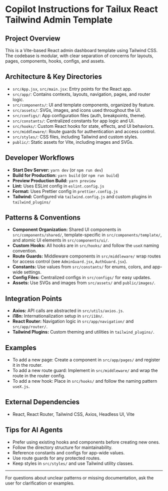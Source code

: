 # Copilot Instructions for Tailux React Tailwind Admin Template

## Project Overview
This is a Vite-based React admin dashboard template using Tailwind CSS. The codebase is modular, with clear separation of concerns for layouts, pages, components, hooks, configs, and assets.

## Architecture & Key Directories
- `src/App.jsx`, `src/main.jsx`: Entry points for the React app.
- `src/app/`: Contains contexts, layouts, navigation, pages, and router logic. 
- `src/components/`: UI and template components, organized by feature.
- `src/assets/`: SVGs, images, and icons used throughout the UI.
- `src/configs/`: App configuration files (auth, breakpoints, theme).
- `src/constants/`: Centralized constants for app logic and UI.
- `src/hooks/`: Custom React hooks for state, effects, and UI behaviors.
- `src/middleware/`: Route guards for authentication and access control.
- `src/styles/`: CSS files, including Tailwind and custom styles.
- `public/`: Static assets for Vite, including images and SVGs.

## Developer Workflows
- **Start Dev Server:** `yarn dev` (or `npm run dev`)
- **Build for Production:** `yarn build` (or `npm run build`)
- **Preview Production Build:** `yarn preview`
- **Lint:** Uses ESLint config in `eslint.config.js`
- **Format:** Uses Prettier config in `prettier.config.js`
- **Tailwind:** Configured via `tailwind.config.js` and custom plugins in `tailwind_plugins/`

## Patterns & Conventions
- **Component Organization:** Shared UI components in `src/components/shared/`, template-specific in `src/components/template/`, and atomic UI elements in `src/components/ui/`.
- **Custom Hooks:** All hooks are in `src/hooks/` and follow the `useX` naming convention.
- **Route Guards:** Middleware components in `src/middleware/` wrap routes for access control (see `AdminGuard.jsx`, `AuthGuard.jsx`).
- **Constants:** Use values from `src/constants/` for enums, colors, and app-wide settings.
- **Config Files:** Centralized configs in `src/configs/` for easy updates.
- **Assets:** Use SVGs and images from `src/assets/` and `public/images/`.

## Integration Points
- **Axios:** API calls are abstracted in `src/utils/axios.js`.
- **i18n:** Internationalization setup in `src/i18n/`.
- **React Router:** Navigation logic in `src/app/navigation/` and `src/app/router/`.
- **Tailwind Plugins:** Custom theming and utilities in `tailwind_plugins/`.

## Examples
- To add a new page: Create a component in `src/app/pages/` and register it in the router.
- To add a new route guard: Implement in `src/middleware/` and wrap the route in the router config.
- To add a new hook: Place in `src/hooks/` and follow the naming pattern `useX.js`.

## External Dependencies
- React, React Router, Tailwind CSS, Axios, Headless UI, Vite

## Tips for AI Agents
- Prefer using existing hooks and components before creating new ones.
- Follow the directory structure for maintainability.
- Reference constants and configs for app-wide values.
- Use route guards for any protected routes.
- Keep styles in `src/styles/` and use Tailwind utility classes.

---
For questions about unclear patterns or missing documentation, ask the user for clarification or examples.
